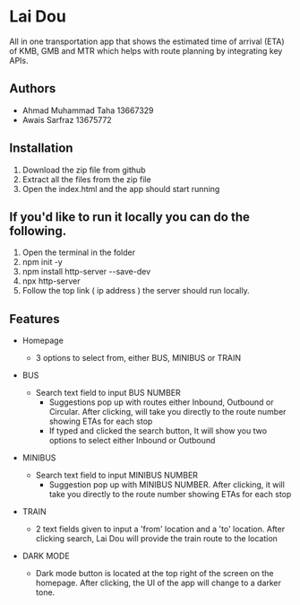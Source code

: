 # Lai Dou
All in one transportation app that shows the estimated time of arrival (ETA) of KMB, GMB and MTR which helps with route planning by integrating key APIs. 
## Authors

- Ahmad Muhammad Taha 13667329
- Awais Sarfraz 13675772

## Installation

1. Download the zip file from github
2. Extract all the files from the zip file
3. Open the index.html and the app should start running 


## If you'd like to run it locally you can do the following.
1. Open the terminal in the folder
2. npm init -y
3. npm install http-server --save-dev
4. npx http-server
5. Follow the top link ( ip address ) the server should run locally.

## Features

- Homepage
    - 3 options to select from, either BUS, MINIBUS or TRAIN

- BUS
    - Search text field to input BUS NUMBER
        - Suggestions pop up with routes either Inbound, Outbound or Circular. After clicking, will take you directly to the route number showing ETAs for each stop
        - If typed and clicked the search button, It will show you two options to select either Inbound or Outbound

- MINIBUS
    - Search text field to input MINIBUS NUMBER
        - Suggestion pop up with MINIBUS NUMBER. After clicking, it will take you directly to the route number showing ETAs for each stop
   
- TRAIN
    - 2 text fields given to input a 'from' location and a 'to' location. After clicking search, Lai Dou will provide the train route to the location

- DARK MODE
    - Dark mode button is located at the top right of the screen on the homepage. After clicking, the UI of the app will change to a darker tone.
